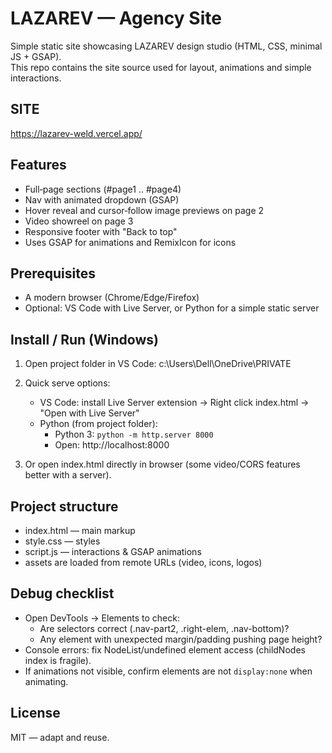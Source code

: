 # LAZAREV —  Agency Site

Simple static site showcasing LAZAREV design studio (HTML, CSS, minimal JS + GSAP).  
This repo contains the site source used for layout, animations and simple interactions.

## SITE 
 https://lazarev-weld.vercel.app/

## Features
- Full‑page sections (#page1 .. #page4)
- Nav with animated dropdown (GSAP)
- Hover reveal and cursor‑follow image previews on page 2
- Video showreel on page 3
- Responsive footer with "Back to top"
- Uses GSAP for animations and RemixIcon for icons

## Prerequisites
- A modern browser (Chrome/Edge/Firefox)
- Optional: VS Code with Live Server, or Python for a simple static server

## Install / Run (Windows)
1. Open project folder in VS Code:
   c:\Users\Dell\OneDrive\PRIVATE
2. Quick serve options:
   - VS Code: install Live Server extension → Right click index.html → "Open with Live Server"
   - Python (from project folder):
     - Python 3: `python -m http.server 8000`
     - Open: http://localhost:8000

3. Or open index.html directly in browser (some video/CORS features better with a server).

## Project structure
- index.html — main markup
- style.css — styles
- script.js — interactions & GSAP animations
- assets are loaded from remote URLs (video, icons, logos)

## Debug checklist
- Open DevTools → Elements to check:
  - Are selectors correct (.nav-part2, .right-elem, .nav-bottom)?
  - Any element with unexpected margin/padding pushing page height?
- Console errors: fix NodeList/undefined element access (childNodes index is fragile).
- If animations not visible, confirm elements are not `display:none` when animating.

## License
MIT — adapt and reuse.
